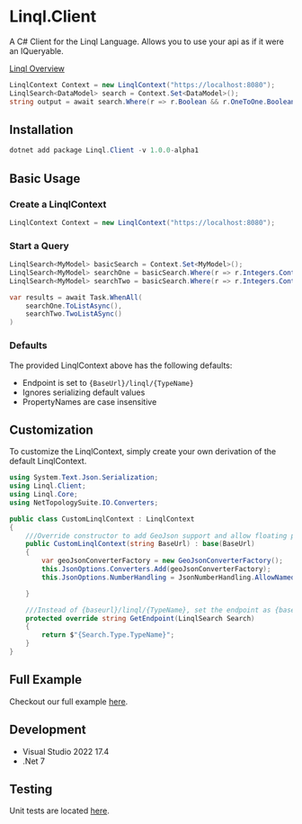 # Linql.Client

A C# Client for the Linql Language.  Allows you to use your api as if it were an IQueryable. 

[Linql Overview](../../README.md)

```cs
LinqlContext Context = new LinqlContext("https://localhost:8080");
LinqlSearch<DataModel> search = Context.Set<DataModel>();
string output = await search.Where(r => r.Boolean && r.OneToOne.Boolean).ToListAsync();
```

## Installation

```powershell
dotnet add package Linql.Client -v 1.0.0-alpha1
```

## Basic Usage

### Create a LinqlContext

```cs
LinqlContext Context = new LinqlContext("https://localhost:8080");
```

### Start a Query

```cs
LinqlSearch<MyModel> basicSearch = Context.Set<MyModel>();
LinqlSearch<MyModel> searchOne = basicSearch.Where(r => r.Integers.Contains(1));
LinqlSearch<MyModel> searchTwo = basicSearch.Where(r => r.Integers.Contains(2));

var results = await Task.WhenAll(
    searchOne.ToListAsync(),
    searchTwo.TwoListASync()
)
```

### Defaults 

The provided LinqlContext above has the following defaults: 

- Endpoint is set to `{BaseUrl}/linql/{TypeName}`
- Ignores serializing default values
- PropertyNames are case insensitive 


## Customization 

To customize the LinqlContext, simply create your own derivation of the default LinqlContext.

```cs
using System.Text.Json.Serialization;
using Linql.Client;
using Linql.Core;
using NetTopologySuite.IO.Converters;

public class CustomLinqlContext : LinqlContext
{
    ///Override constructor to add GeoJson support and allow floating point literals. 
    public CustomLinqlContext(string BaseUrl) : base(BaseUrl)
    {
        var geoJsonConverterFactory = new GeoJsonConverterFactory();
        this.JsonOptions.Converters.Add(geoJsonConverterFactory);
        this.JsonOptions.NumberHandling = JsonNumberHandling.AllowNamedFloatingPointLiterals;

    }

    ///Instead of {baseurl}/linql/{TypeName}, set the endpoint as {baseurl}/TypeName
    protected override string GetEndpoint(LinqlSearch Search)
    {
        return $"{Search.Type.TypeName}";
    }
}
```

## Full Example

Checkout our full example [here](../Examples/ClientExample/).

## Development 

- Visual Studio 2022 17.4
- .Net 7

## Testing 

Unit tests are located [here](../Test/Linql.Client.Test/).